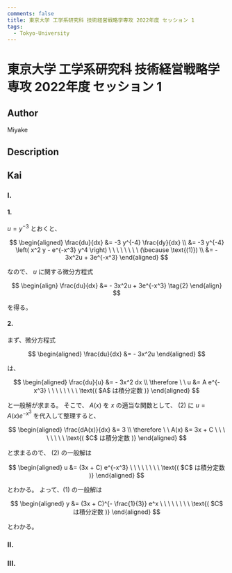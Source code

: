 ```yaml
---
comments: false
title: 東京大学 工学系研究科 技術経営戦略学専攻 2022年度 セッション 1
tags:
  - Tokyo-University
---
```

# 東京大学 工学系研究科 技術経営戦略学専攻 2022年度 セッション 1

## **Author**
Miyake

## **Description**

## **Kai**
### I.
#### 1.
$u=y^{-3}$ とおくと、

$$
\begin{aligned}
\frac{du}{dx}
&= -3 y^{-4} \frac{dy}{dx}
\\
&= -3 y^{-4} \left( x^2 y - e^{-x^3} y^4 \right)
\ \ \ \ \ \ \ \ (\because \text{(1)})
\\
&= - 3x^2u + 3e^{-x^3}
\end{aligned}
$$

なので、 $u$ に関する微分方程式

$$
\begin{align}
\frac{du}{dx} &= - 3x^2u + 3e^{-x^3}
\tag{2}
\end{align}
$$

を得る。

#### 2.
まず、微分方程式

$$
\begin{aligned}
\frac{du}{dx} &= - 3x^2u
\end{aligned}
$$

は、

$$
\begin{aligned}
\frac{du}{u} &= - 3x^2 dx
\\
\therefore \ \ 
u &= A e^{-x^3}
\ \ \ \ \ \ \ \ \text{( $A$ は積分定数 )}
\end{aligned}
$$

と一般解が求まる。
そこで、 $A(x)$ を $x$ の適当な関数として、 (2) に $u=A(x)e^{-x^3}$ を代入して整理すると、

$$
\begin{aligned}
\frac{dA(x)}{dx} &= 3
\\
\therefore \ \ 
A(x) &= 3x + C
\ \ \ \ \ \ \ \ \text{( $C$ は積分定数 )}
\end{aligned}
$$

と求まるので、 (2) の一般解は

$$
\begin{aligned}
u &= (3x + C) e^{-x^3}
\ \ \ \ \ \ \ \ \text{( $C$ は積分定数 )}
\end{aligned}
$$

とわかる。
よって、(1) の一般解は

$$
\begin{aligned}
y &= (3x + C)^{- \frac{1}{3}} e^x
\ \ \ \ \ \ \ \ \text{( $C$ は積分定数 )}
\end{aligned}
$$

とわかる。

### II.

### III.
